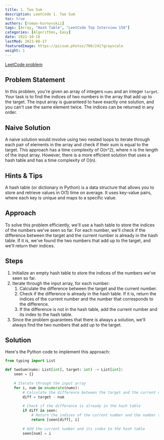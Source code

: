 ```yaml
---
title: 1. Two Sum
description: LeetCode 1. Two Sum
toc: true
authors: [roman-kurnovskii]
tags: [Array, "Hash Table", "LeetCode Top Interview 150"]
categories: [Algorithms, Easy]
date: 2022-10-16
lastMod: 2023-08-17
featuredImage: https://picsum.photos/700/241?grayscale
weight: 1
---
```


[LeetCode problem](<https://leetcode.com/problems/two-sum/>)

## Problem Statement

In this problem, you're given an array of integers `nums` and an integer `target`. Your task is to find the indices of two numbers in the array that add up to the target. The input array is guaranteed to have exactly one solution, and you can't use the same element twice. The indices can be returned in any order.

## Naive Solution

A naive solution would involve using two nested loops to iterate through each pair of elements in the array and check if their sum is equal to the target. This approach has a time complexity of O(n^2), where n is the length of the input array. However, there is a more efficient solution that uses a hash table and has a time complexity of O(n).

## Hints & Tips

A hash table (or dictionary in Python) is a data structure that allows you to store and retrieve values in O(1) time on average. It uses key-value pairs, where each key is unique and maps to a specific value.

## Approach

To solve this problem efficiently, we'll use a hash table to store the indices of the numbers we've seen so far. For each number, we'll check if the difference between the target and the current number is already in the hash table. If it is, we've found the two numbers that add up to the target, and we'll return their indices.

## Steps

1. Initialize an empty hash table to store the indices of the numbers we've seen so far.
2. Iterate through the input array, for each number:
    1. Calculate the difference between the target and the current number.
    2. Check if the difference is already in the hash table. If it is, return the indices of the current number and the number that corresponds to the difference.
    3. If the difference is not in the hash table, add the current number and its index to the hash table.
3. Since the problem guarantees that there is always a solution, we'll always find the two numbers that add up to the target.

## Solution

Here's the Python code to implement this approach:

```python
from typing import List

def twoSum(nums: List[int], target: int) -> List[int]:
    seen = {}
    
    # Iterate through the input array
    for i, num in enumerate(nums):
        # Calculate the difference between the target and the current number
        diff = target - num
        
        # Check if the difference is already in the hash table
        if diff in seen:
            # Return the indices of the current number and the number that corresponds to the difference
            return [seen[diff], i]
        
        # Add the current number and its index to the hash table
        seen[num] = i
```
